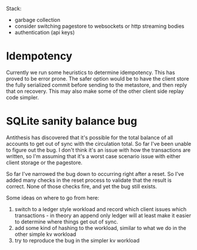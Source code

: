 Stack:

- garbage collection
- consider switching pagestore to websockets or http streaming bodies
- authentication (api keys)

# Idempotency

Currently we run some heuristics to determine idempotency. This has proved to be error prone. The safer option would be to have the client store the fully serialized commit before sending to the metastore, and then reply that on recovery. This may also make some of the other client side replay code simpler.

# SQLite sanity balance bug

Antithesis has discovered that it's possible for the total balance of all accounts to get out of sync with the circulation total. So far I've been unable to figure out the bug. I don't think it's an issue with how the transactions are written, so I'm assuming that it's a worst case scenario issue with either client storage or the pagestore.

So far I've narrowed the bug down to occurring right after a reset. So I've added many checks in the reset process to validate that the result is correct. None of those checks fire, and yet the bug still exists.

Some ideas on where to go from here:
1. switch to a ledger style workload and record which client issues which transactions - in theory an append only ledger will at least make it easier to determine where things get out of sync.
2. add some kind of hashing to the workload, similar to what we do in the other simple kv workload
3. try to reproduce the bug in the simpler kv workload